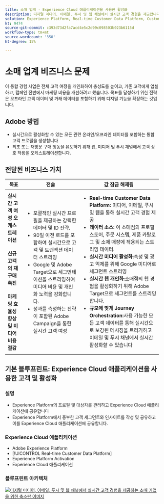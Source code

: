```yaml
---
title: 소매 업계 - Experience Cloud 애플리케이션을 사용한 활성화
description: 디지털 미디어, 이메일, 푸시 및 웹 채널에서 실시간 고객 경험을 제공합니다.
solution: Experience Platform, Real-time Customer Data Platform, Customer Journey Analytics, Journey Orchestration, Campaign, Analytics, Target
kt: 9474
source-git-commit: c393d73d2fa7acd4e5c2d99c098503b023b6115d
workflow-type: tm+mt
source-wordcount: '350'
ht-degree: 15%

---
```



# 소매 업계 비즈니스 문제

이 통합 경험 사업은 전체 고객 여정을 개인화하여 충성도를 높이고, 기존 고객에게 업셀하고, 캠페인 전반에서 마케팅 비용을 개선하려고 했습니다. 목표를 달성하기 위한 전략은 오프라인 고객 데이터 및 거래 데이터를 포함하기 위해 디지털 기능을 확장하는 것입니다.

## Adobe 방법

* 실시간으로 활성화할 수 있는 모든 관련 온라인/오프라인 데이터를 포함하는 통합 고객 프로필을 생성합니다
* 최초 또는 재방문 구매 행동을 유도하기 위해 웹, 미디어 및 푸시 채널에서 고객 상호 작용을 오케스트레이션합니다.

## 전달된 비즈니스 가치

| 목표 | 전술 | 값 잠금 해제됨 |
|---|---|---|
| **실시간 고객 여정 오케스트레이션&#x200B;**<br></br>**신규 고객의 재구매 촉진&#x200B;**<br></br>**마케팅 효율성 향상 및 미디어 비용 절감**</ul> | <ul><li>포괄적인 실시간 프로필을 제공하는 강력한 데이터 및 ID 전략.</li><li>90일 이전 로드를 포함하여 실시간으로 고객 및 트랜잭션 데이터 스트리밍</li><li>Google 및 Adobe Target으로 세그먼테이션을 스트리밍하여 미디어 비용 및 개인화 노력을 강화합니다.</li><li>성과를 측정하는 전략이 포함된 Adobe Campaign을 통한 실시간 고객 여정</li></ul> | <ul><li><strong>Real-time Customer Data Platform:</strong> 미디어, 이메일, 푸시 및 웹을 통해 실시간 고객 경험 제공</li><li><strong>데이터 소스:</strong> 이 소매점의 프로필 스토어, 주문 시스템, 제품 카탈로그 및 소매 매장에 적용되는 스트리밍 데이터.</li><li><strong>실시간 미디어 활성화:</strong>속성 및 광고 억제를 위해 Google 미디어로 세그먼트 스트리밍</li><li><strong>실시간 웹 개인화:</strong>소매점의 웹 경험을 활성화하기 위해 Adobe Target으로 세그먼트를 스트리밍합니다.</li><li><strong>규모에 맞게 Journey Orchestration:</strong>사용 가능한 모든 고객 데이터를 통해 실시간으로 보강된 메시징을 트리거하고 이메일 및 푸시 채널에서 실시간 활성화할 수 있습니다</li></ul> |

## 기본 블루프린트: Experience Cloud 애플리케이션을 사용한 고객 및 활성화

### 설명

<ul><li>Experience Platform의 프로필 및 대상자를 관리하고 Experience Cloud 애플리케이션에 공유합니다</li><li>Experience Platform에서 풍부한 고객 세그먼트와 인사이트를 작성 및 공유하고 이를 Experience Cloud 애플리케이션에 공유합니다.</li></ul>

### Experience Cloud 애플리케이션

<ul><li>Adobe Experience Platform     </li><li>[!UICONTROL Real-time Customer Data Platform]</li><li>Experience Platform Activation</li><li>Experience Cloud 애플리케이션</li></ul>

### 블루프린트 아키텍처

<a href="https://experienceleague.adobe.com/docs/blueprints-learn/architecture/audience-activation/platform-and-applications.html?lang=ko"><img alt="디지털 미디어, 이메일, 푸시 및 웹 채널에서 실시간 고객 경험을 제공하는 소매 기업을 위한 축소판 이미지" src="https://experienceleague.adobe.com/docs/blueprints-learn/assets/aep+apps_vertical.svg?lang=en"/></a>




